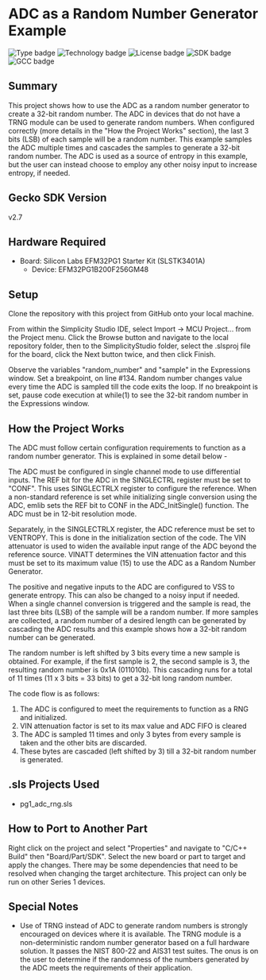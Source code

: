 # ADC as a Random Number Generator Example
![Type badge](https://img.shields.io/badge/Type-Virtual%20application-green)
![Technology badge](https://img.shields.io/badge/Technology-Platform-green)
![License badge](https://img.shields.io/badge/License-Zlib-green)
![SDK badge](https://img.shields.io/badge/SDK-v2.7.7-green)
![GCC badge](https://img.shields.io/endpoint?url=https://raw.githubusercontent.com/SiliconLabs/application_examples_ci/master/platform_applications/platform_adc_rng_gcc.json)

## Summary
This project shows how to use the ADC as a random number generator to create a
32-bit random number. The ADC in devices that do not have a TRNG module can be 
used to generate random numbers. When configured correctly (more details in the
"How the Project Works" section), the last 3 bits (LSB) of each sample will be 
a random number. This example samples the ADC multiple times and cascades the 
samples to generate a 32-bit random number. The ADC is used as a source of 
entropy in this example, but the user can instead choose to employ any other 
noisy input to increase entropy, if needed. 

## Gecko SDK Version
v2.7

## Hardware Required

* Board:  Silicon Labs EFM32PG1 Starter Kit (SLSTK3401A)
	* Device: EFM32PG1B200F256GM48

## Setup
Clone the repository with this project from GitHub onto your local machine.

From within the Simplicity Studio IDE, select Import -> MCU Project... from the 
Project menu. Click the Browse button and navigate to the local repository 
folder, then to the SimplicityStudio folder, select the .slsproj file for the 
board, click the Next button twice, and then click Finish.

Observe the variables "random_number" and "sample" in the Expressions window. 
Set a breakpoint, on line #134. Random number changes value every time the ADC 
is sampled till the code exits the loop. If no breakpoint is set, pause code 
execution at while(1) to see the 32-bit random number in the Expressions 
window.

## How the Project Works
The ADC must follow certain configuration requirements to function as a random
number generator. This is explained in some detail below - 

The ADC must be configured in single channel mode to use differential inputs. 
The REF bit for the ADC in the SINGLECTRL register must be set to "CONF". This 
uses SINGLECTRLX register to configure the reference. When a non-standard 
reference is set while initializing single conversion using the ADC, emlib sets
the REF bit to CONF in the ADC_InitSingle() function. The ADC must be in 12-bit
resolution mode. 

Separately, in the SINGLECTRLX register, the ADC reference must be set to 
VENTROPY. This is done in the initialization section of the code. The VIN 
attenuator is used to widen the available input range of the ADC beyond the 
reference source. VINATT determines the VIN attenuation factor and this must be
set to its maximum value (15) to use the ADC as a Random Number Generator. 

The positive and negative inputs to the ADC are configured to VSS to generate 
entropy. This can also be changed to a noisy input if needed. When a single
channel conversion is triggered and the sample is read, the last three bits 
(LSB) of the sample will be a random number. If more samples are collected, a
random number of a desired length can be generated by cascading the ADC results
and this example shows how a 32-bit random number can be generated. 

The random number is left shifted by 3 bits every time a new sample is obtained. 
For example, if the first sample is 2, the second sample is 3, the resulting
random number is 0x1A (011010b). This cascading runs for a total of 11 times
(11 x 3 bits = 33 bits) to get a 32-bit long random number.

The code flow is as follows:
1. The ADC is configured to meet the requirements to function as a RNG and 
   initialized.
2. VIN attenuation factor is set to its max value and ADC FIFO is cleared 
3. The ADC is sampled 11 times and only 3 bytes from every sample is taken and
   the other bits are discarded. 
4. These bytes are cascaded (left shifted by 3) till a 32-bit random number is 
   generated.  

## .sls Projects Used
* pg1_adc_rng.sls

## How to Port to Another Part
Right click on the project and select "Properties" and navigate to "C/C++ 
Build" then "Board/Part/SDK". Select the new board or part to target and apply 
the changes. There may be some dependencies that need to be resolved when 
changing the target architecture. This project can only be run on other 
Series 1 devices. 

## Special Notes
* Use of TRNG instead of ADC to generate random numbers is strongly encouraged 
on devices where it is available. The TRNG module is a non-deterministic 
random number generator based on a full hardware solution. It passes the 
NIST 800-22 and AIS31 test suites. The onus is on the user to determine if the 
randomness of the numbers generated by the ADC meets the requirements of their 
application.
